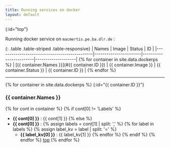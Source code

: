 ```yaml
---
title: Running services on docker 
layout: default
---
```

[](){:id="top"} 

Running docker service on `macmertis.pe.ba.dlr.de` :

{: .table .table-striped .table-responsive}
|  Names                                       | Image                 | Status                 | ID                 |
|----------------------------------------------|-----------------------|------------------------|--------------------| {% for container in site.data.dockerps %}
| [{{ container.Names }}](#{{ container.ID }}) | {{ container.Image }} | {{ container.Status }} | {{ container.ID }} | {% endfor %}

---

{% for container in site.data.dockerps %}
[](){:id="{{ container.ID }}"} 
### {{ container.Names }} 
{% for cont in container %}
{% if cont[0] != 'Labels' %}
- **{{ cont[0] }}** : {{ cont[1] }}
{% else %}
- **{{ cont[0] }}** : 
{% assign labels = cont[1] | split: ',' %}
{% for label in labels %}
{% assign label_kv = label | split: '=' %}
  - **{{ label_kv[0] }}** : {{ label_kv[1] }} 
{% endfor %}
{% endif %}
{% endfor %}
[top](#top) 
{% endfor %}


